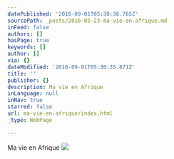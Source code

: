 ```yaml
---
datePublished: '2016-09-01T05:30:36.765Z'
sourcePath: _posts/2016-05-23-ma-vie-en-afrique.md
inFeed: false
authors: []
hasPage: true
keywords: []
author: []
via: {}
dateModified: '2016-09-01T05:30:35.871Z'
title: ''
publisher: {}
description: Ma vie en Afrique
inLanguage: null
inNav: true
starred: false
url: ma-vie-en-afrique/index.html
_type: WebPage

---
```

Ma vie en Afrique
![](https://the-grid-user-content.s3-us-west-2.amazonaws.com/cb9cf473-bfe5-47ff-9a70-a0d391af6437.jpg)